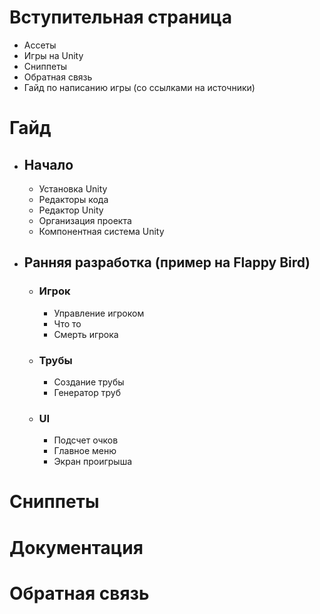 # Вступительная страница
- Ассеты
- Игры на Unity
- Сниппеты
- Обратная связь
- Гайд по написанию игры (со ссылками на источники)

# Гайд
- ## Начало
  - Установка Unity
  - Редакторы кода
  - Редактор Unity
  - Организация проекта
  - Компонентная система Unity
- ## Ранняя разработка (пример на Flappy Bird)
  - ### Игрок
    - Управление игроком
    - Что то
    - Смерть игрока
  - ### Трубы
    - Создание трубы
    - Генератор труб
  - ### UI
    - Подсчет очков
    - Главное меню
    - Экран проигрыша

# Сниппеты
# Документация
# Обратная связь
